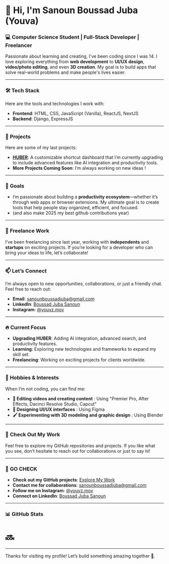 # 👋 Hi, I'm **Sanoun Boussad Juba** (**Youva**)

### 💻 **Computer Science Student | Full-Stack Developer | Freelancer**
Passionate about learning and creating, I've been coding since I was 14. I love exploring everything from **web development** to **UI/UX design**, **video/photo editing**, and even **3D creation**. My goal is to build apps that solve real-world problems and make people's lives easier.

---

### 🛠️ **Tech Stack**
Here are the tools and technologies I work with:
- **Frontend**: HTML, CSS, JavaScript (Vanilla), ReactJS, NextJS
- **Backend**: Django, ExpressJS
---

### 🚀 **Projects**
Here are some of my last projects:
- **[HUBER](https://github.com/youva-sanoun/HUBER)**: A customizable shortcut dashboard that I’m currently upgrading to include advanced features like AI integration and productivity tools.
- **More Projects Coming Soon**: I’m always working on new ideas !

---

### 🌟 **Goals**
- I’m passionate about building a **productivity ecosystem**—whether it’s through web apps or browser extensions. My ultimate goal is to create tools that help people stay organized, efficient, and focused.
- (and also make 2025 my best github contributions year)

---

### 💼 **Freelance Work**
I’ve been freelancing since last year, working with **independents** and **startups** on exciting projects. If you’re looking for a developer who can bring your ideas to life, let’s collaborate!

---

### 📫 **Let’s Connect**
I’m always open to new opportunities, collaborations, or just a friendly chat. Feel free to reach out:
- **Email**: [sanounboussadjuba@gmail.com](mailto:sanounboussadjuba@gmail.com)
- **LinkedIn**: [Boussad Juba Sanoun](https://www.linkedin.com/in/boussad-juba-sanoun-b8421829b/)
- **Instagram**: [@youvz.mov](https://www.instagram.com/youvz.mov)

---

### 🔥 **Current Focus**
- **Upgrading HUBER**: Adding AI integration, advanced search, and productivity features.
- **Learning**: Exploring new technologies and frameworks to expand my skill set.
- **Freelancing**: Working on exciting projects for clients worldwide.

---

### 🎨 **Hobbies & Interests**
When I’m not coding, you can find me:
- **🎥 Editing videos and creating content** : Using "Premier Pro, After Effects, Dacinci Resolve Studio, Capcut"
- **🎨 Designing UI/UX interfaces** : Using Figma
- **🖌️ Experimenting with 3D modeling and graphic design** : Using Blender

---

### 📂 **Check Out My Work**
Feel free to explore my GitHub repositories and projects. If you like what you see, don’t hesitate to reach out for collaborations or just to say hi!

---

### 🚨 **GO CHECK**
- **Check out my GitHub projects**: [Explore My Work](#)
- **Contact me for collaborations**: [sanounboussadjuba@gmail.com](mailto:sanounboussadjuba@gmail.com)
- **Follow me on Instagram**: [@youvz.mov](https://www.instagram.com/youvz.mov)
- **Connect on LinkedIn**: [Boussad Juba Sanoun](https://www.linkedin.com/in/boussad-juba-sanoun-b8421829b/)


---

### 📊 **GitHub Stats**
# 🔜 

---

Thanks for visiting my profile! Let’s build something amazing together 🫡.
